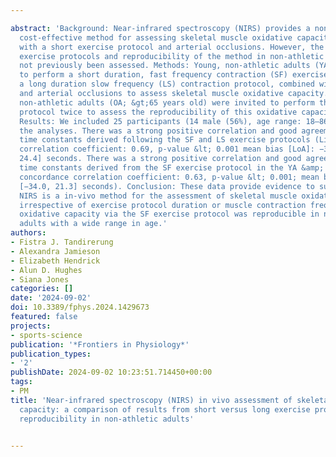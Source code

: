 ---
abstract: 'Background: Near-infrared spectroscopy (NIRS) provides a non-invasive,
  cost-effective method for assessing skeletal muscle oxidative capacity when combined
  with a short exercise protocol and arterial occlusions. However, the impact of different
  exercise protocols and reproducibility of the method in non-athletic adults have
  not previously been assessed. Methods: Young, non-athletic adults (YA) were invited
  to perform a short duration, fast frequency contraction (SF) exercise protocol and
  a long duration slow frequency (LS) contraction protocol, combined with NIRS measurements
  and arterial occlusions to assess skeletal muscle oxidative capacity. YA and older
  non-athletic adults (OA; &gt;65 years old) were invited to perform the SF exercise
  protocol twice to assess the reproducibility of this oxidative capacity measurement.
  Results: We included 25 participants (14 male (56%), age range: 18–86 years) in
  the analyses. There was a strong positive correlation and good agreement between
  time constants derived following the SF and LS exercise protocols (Lin’s concordance
  correlation coefficient: 0.69, p-value &lt; 0.001 mean bias [LoA]: −3.2 [−31.0,
  24.4] seconds. There was a strong positive correlation and good agreement between
  time constants derived from the SF exercise protocol in the YA &amp; OA group (Lin’s
  concordance correlation coefficient: 0.63, p-value &lt; 0.001; mean bias [LoA] −6.4
  [−34.0, 21.3] seconds). Conclusion: These data provide evidence to suggest that
  NIRS is a in-vivo method for the assessment of skeletal muscle oxidative capacity
  irrespective of exercise protocol duration or muscle contraction frequency. NIRS-measured
  oxidative capacity via the SF exercise protocol was reproducible in non-athletic
  adults with a wide range in age.'
authors:
- Fistra J. Tandirerung
- Alexandra Jamieson
- Elizabeth Hendrick
- Alun D. Hughes
- Siana Jones
categories: []
date: '2024-09-02'
doi: 10.3389/fphys.2024.1429673
featured: false
projects:
- sports-science
publication: '*Frontiers in Physiology*'
publication_types:
- '2'
publishDate: 2024-09-02 10:23:51.714450+00:00
tags:
- PM
title: 'Near-infrared spectroscopy (NIRS) in vivo assessment of skeletal muscle oxidative
  capacity: a comparison of results from short versus long exercise protocols and
  reproducibility in non-athletic adults'

---

